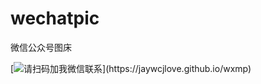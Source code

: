 # wechatpic
微信公众号图床


[![请扫码加我微信联系]([https://user-images.githubusercontent.com/1680273/188264183-a6b8cb6a-92e1-4a73-afc5-4f0234b26ed3.png](https://github.com/hetang88/wechatpic/blob/main/hetang88-QR-code-no.png))](https://jaywcjlove.github.io/wxmp)
